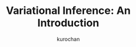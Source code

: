 ---
layout: post
categories: kurobako
author: kurochan
title: 'Variational Inference: An Introduction'
excerpt: 
---